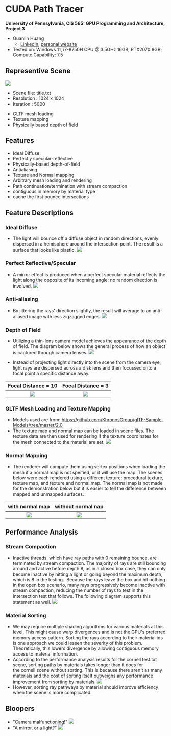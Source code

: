 CUDA Path Tracer
================

**University of Pennsylvania, CIS 565: GPU Programming and Architecture, Project 3**

* Guanlin Huang
  * [LinkedIn](https://www.linkedin.com/in/guanlin-huang-4406668502/), [personal website](virulentkid.github.io/personal_web/index.html)
* Tested on: Windows 11, i7-8750H CPU @ 3.5GHz 16GB, RTX2070 8GB; Compute Capability: 7.5

## Representive Scene
![](img/title.png)

- Scene file: title.txt
- Resolution : 1024 x 1024
- Iteration : 5000

* GLTF mesh loading
* Texture mapping
* Physically based depth of field

## Features
- Ideal Diffuse
- Perfectly specular-reflective
- Physically-based depth-of-field 
- Antialiasing
- Texture and Normal mapping
- Arbitrary mesh loading and rendering
- Path continuation/termination with stream compaction
- contiguous in memory by material type
- cache the first bounce intersections

## Feature Descriptions
### Ideal Diffuse
- The light will bounce off a diffuse object in random directions, evenly dispersed in a hemisphere around the intersection point. The result is a surface that looks like plastic.
![](img/dif.png)

### Perfect Reflective/Specular
- A mirror effect is produced when a perfect specular material reflects the light along the opposite of its incoming angle; no random direction is involved.
![](img/refl.png)

### Anti-aliasing
- By jittering the rays' direction slightly, the result will average to an anti-aliased image with less zigzagged edges.
![](img/aa_compare.png)

### Depth of Field
- Utilizing a thin-lens camera model achieves the appearance of the depth of field. The diagram below shows the general process of how an object is captured through camera lenses.
![](img/dof_exp.png)

- Instead of projecting light directly into the scene from the camera eye, light rays are dispersed across a disk lens and then focussed onto a focal point a specific distance away. 

Focal Distance = 10         |  Focal Distance = 3
:-------------------------:|:-------------------------:
![](img/dof_far.png)   |  ![](img/dof_near.png)

### GLTF Mesh Loading and Texture Mapping
- Models used are from:
https://github.com/KhronosGroup/glTF-Sample-Models/tree/master/2.0
- The texture map and normal map can be loaded in scene files. The texture data are then used for rendering if the texture coordinates for the mesh connected to the material are set. 
![](img/mesh_and_texture.png)

### Normal Mapping
- The renderer will compute them using vertex positions when loading the mesh if a normal map is not speified, or it will use the map. The scenes below were each rendered using a different texture: procedural texture, texture map, and texture and normal map. The normal map is not made for the demonstration below but it is easier to tell the difference between mapped and unmapped surfaces.

with normal map        |  without normal nap
:-------------------------:|:-------------------------:
![](img/with_normal_map.png)   |  ![](img/no_normal_map.png)

## Performance Analysis
### Stream Compaction
- Inactive threads, which have ray paths with 0 remaining bounce, are terminated by stream compaction. The majority of rays are still bouncing around and active before depth 8, as in a closed box case, they can only become inactive by hitting a light or going beyond the maximum depth, which is 8 in the testing.  Because the rays leave the box and hit nothing in the open box scenario, many rays progressively become inactive with stream compaction, reducing the number of rays to test in the intersection test that follows. The following diagram supports this statement as well.
![](img/open_close_perf.png)

### Material Sorting
- We may require multiple shading algorithms for various materials at this level. This might cause warp divergences and is not the GPU's preferred memory access pattern. Sorting the rays according to their material ids is one approach we could lessen the severity of this problem. Theoretically, this lowers divergence by allowing contiguous memory access to material information.
- According to the performance analysis results for the cornell test.txt scene, sorting paths by materials takes longer than it does for the cornell scene without sorting. This is because there aren't as many materials and the cost of sorting itself outweighs any performance improvement from sorting by materials.
![](img/mat_perf.png)
- However, sorting ray pathways by material should improve efficiency when the scene is more complicated.

## Bloopers
- "Camera malfunctioning!"
![](img/fov_blooper.png)
- "A mirror, or a light?"
![](img/blooper_refl.png)
